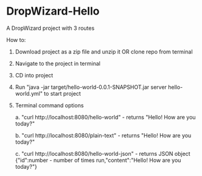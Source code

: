 # DropWizard-Hello

A DropWizard project with 3 routes

How to:
1. Download project as a zip file and unzip it OR clone repo from terminal
2. Navigate to the project in terminal
3. CD into project
4. Run "java -jar target/hello-world-0.0.1-SNAPSHOT.jar server hello-world.yml" to start project
5. Terminal command options
   
   a. "curl http://localhost:8080/hello-world" - returns "Hello! How are you today?"
   
   b. "curl http://localhost:8080/plain-text" - returns "Hello! How are you today?"
   
   c. "curl http://localhost:8080/hello-world-json" - returns JSON object {"id":number - number of times run,"content":"Hello! How are you today?"}